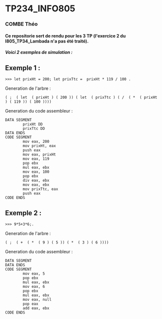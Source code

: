 # TP234_INFO805
### COMBE Théo

#### Ce repositorie sert de rendu pour les 3 TP (l'exercice 2 du I805_TP34_Lambada n'a pas été traité).

##### Voici 2 exemples de simulation :

## Exemple 1 :

```>>> let prixHt = 200; let prixTtc =  prixHt * 119 / 100 .```

Generation de l'arbre :

```( ;  ( let  ( prixHt ) ( 200 )) ( let  ( prixTtc ) ( /  ( *  ( prixHt ) ( 119 )) ( 100 ))))```

Generation du code assembleur :

```
DATA SEGMENT
        prixHt DD
        prixTtc DD
DATA ENDS
CODE SEGMENT
        mov eax, 200
        mov prixHt, eax
        push eax
        mov eax, prixHt
        mov eax, 119
        pop ebx
        mul eax, ebx
        mov eax, 100
        pop ebx
        div eax, ebx
        mov eax, ebx
        mov prixTtc, eax
        push eax
CODE ENDS
```

## Exemple 2 :

```>>> 9*5+3*6;.```

Generation de l'arbre :

```( ;  ( +  ( *  ( 9 ) ( 5 )) ( *  ( 3 ) ( 6 ))))```

Generation du code assembleur :

```
DATA SEGMENT
DATA ENDS
CODE SEGMENT
        mov eax, 5
        pop ebx
        mul eax, ebx
        mov eax, 6
        pop ebx
        mul eax, ebx
        mov eax, null
        pop eax
        add eax, ebx
CODE ENDS
```
